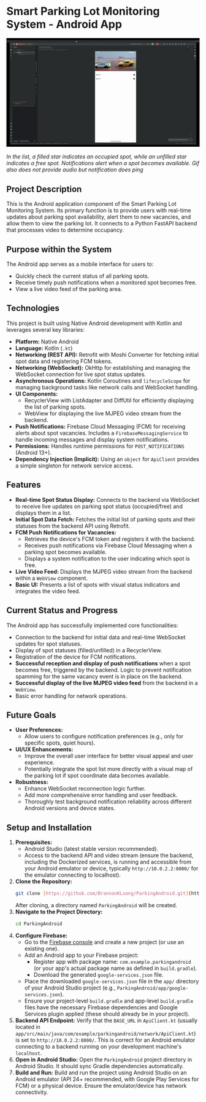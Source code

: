 # Smart Parking Lot Monitoring System - Android App

![Android App Demo](assets/notification_parking_lot.gif) 

*In the list, a filled star indicates an occupied spot, while an unfilled star indicates a free spot. Notifications alert when a spot becomes available. Gif also does not provide audio but notification does ping*

## Project Description

This is the Android application component of the Smart Parking Lot Monitoring System. Its primary function is to provide users with real-time updates about parking spot availability, alert them to new vacancies, and allow them to view the parking lot. It connects to a Python FastAPI backend that processes video to determine occupancy.

## Purpose within the System

The Android app serves as a mobile interface for users to:
* Quickly check the current status of all parking spots.
* Receive timely push notifications when a monitored spot becomes free.
* View a live video feed of the parking area.

## Technologies

This project is built using Native Android development with Kotlin and leverages several key libraries:

* **Platform:** Native Android
* **Language:** Kotlin (`.kt`)
* **Networking (REST API):** Retrofit with Moshi Converter for fetching initial spot data and registering FCM tokens.
* **Networking (WebSocket):** OkHttp for establishing and managing the WebSocket connection for live spot status updates.
* **Asynchronous Operations:** Kotlin Coroutines and `lifecycleScope` for managing background tasks like network calls and WebSocket handling.
* **UI Components:**
    * RecyclerView with ListAdapter and DiffUtil for efficiently displaying the list of parking spots.
    * WebView for displaying the live MJPEG video stream from the backend.
* **Push Notifications:** Firebase Cloud Messaging (FCM) for receiving alerts about spot vacancies. Includes a `FirebaseMessagingService` to handle incoming messages and display system notifications.
* **Permissions:** Handles runtime permissions for `POST_NOTIFICATIONS` (Android 13+).
* **Dependency Injection (Implicit):** Using an `object` for `ApiClient` provides a simple singleton for network service access.

## Features

* **Real-time Spot Status Display:** Connects to the backend via WebSocket to receive live updates on parking spot status (occupied/free) and displays them in a list.
* **Initial Spot Data Fetch:** Fetches the initial list of parking spots and their statuses from the backend API using Retrofit.
* **FCM Push Notifications for Vacancies:**
    * Retrieves the device's FCM token and registers it with the backend.
    * Receives push notifications via Firebase Cloud Messaging when a parking spot becomes available.
    * Displays a system notification to the user indicating which spot is free.
* **Live Video Feed:** Displays the MJPEG video stream from the backend within a `WebView` component.
* **Basic UI:** Presents a list of spots with visual status indicators and integrates the video feed.

## Current Status and Progress

The Android app has successfully implemented core functionalities:
* Connection to the backend for initial data and real-time WebSocket updates for spot statuses.
* Display of spot statuses (filled/unfilled) in a RecyclerView.
* Registration of the device for FCM notifications.
* **Successful reception and display of push notifications** when a spot becomes free, triggered by the backend. Logic to prevent notification spamming for the same vacancy event is in place on the backend.
* **Successful display of the live MJPEG video feed** from the backend in a `WebView`.
* Basic error handling for network operations.

## Future Goals

* **User Preferences:**
    * Allow users to configure notification preferences (e.g., only for specific spots, quiet hours).
* **UI/UX Enhancements:**
    * Improve the overall user interface for better visual appeal and user experience.
    * Potentially integrate the spot list more directly with a visual map of the parking lot if spot coordinate data becomes available.
* **Robustness:**
    * Enhance WebSocket reconnection logic further.
    * Add more comprehensive error handling and user feedback.
    * Thoroughly test background notification reliability across different Android versions and device states.

## Setup and Installation

1.  **Prerequisites:**
    * Android Studio (latest stable version recommended).
    * Access to the backend API and video stream (ensure the backend, including the Dockerized services, is running and accessible from your Android emulator or device, typically `http://10.0.2.2:8000/` for the emulator connecting to localhost).
2.  **Clone the Repository:**
    ```bash
    git clone [https://github.com/BrannonKLuong/ParkingAndroid.git](https://github.com/BrannonKLuong/ParkingAndroid.git)
    ```
    After cloning, a directory named `ParkingAndroid` will be created.
3.  **Navigate to the Project Directory:**
    ```bash
    cd ParkingAndroid
    ```
4.  **Configure Firebase:**
    * Go to the [Firebase console](https://console.firebase.google.com/) and create a new project (or use an existing one).
    * Add an Android app to your Firebase project:
        * Register app with package name: `com.example.parkingandroid` (or your app's actual package name as defined in `build.gradle`).
        * Download the generated `google-services.json` file.
    * Place the downloaded `google-services.json` file in the `app/` directory of your Android Studio project (e.g., `ParkingAndroid/app/google-services.json`).
    * Ensure your project-level `build.gradle` and app-level `build.gradle` files have the necessary Firebase dependencies and Google Services plugin applied (these should already be in your project).
5.  **Backend API Endpoint:** Verify that the `BASE_URL` in `ApiClient.kt` (usually located in `app/src/main/java/com/example/parkingandroid/network/ApiClient.kt`) is set to `http://10.0.2.2:8000/`. This is correct for an Android emulator connecting to a backend running on your development machine's `localhost`.
6.  **Open in Android Studio:** Open the `ParkingAndroid` project directory in Android Studio. It should sync Gradle dependencies automatically.
7.  **Build and Run:** Build and run the project using Android Studio on an Android emulator (API 24+ recommended, with Google Play Services for FCM) or a physical device. Ensure the emulator/device has network connectivity.
